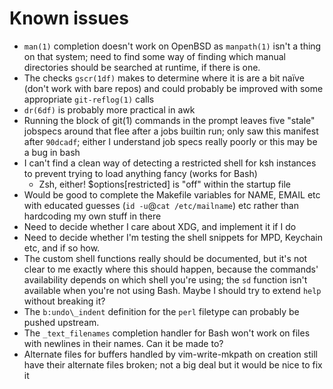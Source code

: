 Known issues
============

* `man(1)` completion doesn't work on OpenBSD as `manpath(1)` isn't a thing on
  that system; need to find some way of finding which manual directories should
  be searched at runtime, if there is one.
* The checks `gscr(1df)` makes to determine where it is are a bit naïve (don't
  work with bare repos) and could probably be improved with some appropriate
  `git-reflog(1)` calls
* `dr(6df)` is probably more practical in awk
* Running the block of git(1) commands in the prompt leaves five "stale"
  jobspecs around that flee after a jobs builtin run; only saw this manifest
  after `90dcadf`; either I understand job specs really poorly or this may be a
  bug in bash
* I can't find a clean way of detecting a restricted shell for ksh instances to
  prevent trying to load anything fancy (works for Bash)
    * Zsh, either! $options[restricted] is "off" within the startup file
* Would be good to complete the Makefile variables for NAME, EMAIL etc with
  educated guesses (`id -u`@`cat /etc/mailname`) etc rather than hardcoding my
  own stuff in there
* Need to decide whether I care about XDG, and implement it if I do
* Need to decide whether I'm testing the shell snippets for MPD, Keychain etc,
  and if so how.
* The custom shell functions really should be documented, but it's not clear to
  me exactly where this should happen, because the commands' availability
  depends on which shell you're using; the `sd` function isn't available when
  you're not using Bash. Maybe I should try to extend `help` without breaking
  it?
* The `b:undo\_indent` definition for the `perl` filetype can probably be
  pushed upstream.
* The `_text_filenames` completion handler for Bash won't work on files with
  newlines in their names. Can it be made to?
* Alternate files for buffers handled by vim-write-mkpath on creation still
  have their alternate files broken; not a big deal but it would be nice to fix
  it

